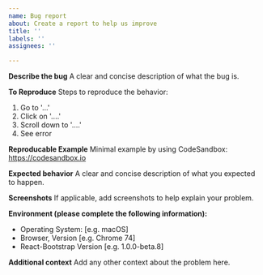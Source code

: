 ```yaml
---
name: Bug report
about: Create a report to help us improve
title: ''
labels: ''
assignees: ''

---
```


**Describe the bug**
A clear and concise description of what the bug is.

**To Reproduce**
Steps to reproduce the behavior:
1. Go to '...'
2. Click on '....'
3. Scroll down to '....'
4. See error

**Reproducable Example**
Minimal example by using CodeSandbox: https://codesandbox.io

**Expected behavior**
A clear and concise description of what you expected to happen.

**Screenshots**
If applicable, add screenshots to help explain your problem.

**Environment (please complete the following information):**
 - Operating System: [e.g. macOS]
 - Browser, Version [e.g. Chrome 74]
 - React-Bootstrap Version [e.g. 1.0.0-beta.8]

**Additional context**
Add any other context about the problem here.
